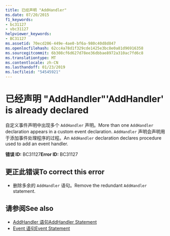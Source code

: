 ```yaml
---
title: 已经声明 "AddHandler"
ms.date: 07/20/2015
f1_keywords:
- bc31127
- vbc31127
helpviewer_keywords:
- BC31127
ms.assetid: 70ecd206-449e-4ae0-bf6a-980c40d8d847
ms.openlocfilehash: 62cc4a78d1f329cde1425e3bc8e0a81d96916358
ms.sourcegitcommit: 6b308cf6d627d78ee36dbbae8972a310ac7fd6c8
ms.translationtype: MT
ms.contentlocale: zh-CN
ms.lasthandoff: 01/23/2019
ms.locfileid: "54545921"
---
```

# <a name="addhandler-is-already-declared"></a><span data-ttu-id="65017-102">已经声明 "AddHandler"</span><span class="sxs-lookup"><span data-stu-id="65017-102">'AddHandler' is already declared</span></span>
<span data-ttu-id="65017-103">自定义事件声明中出现多个 `AddHandler` 声明。</span><span class="sxs-lookup"><span data-stu-id="65017-103">More than one `AddHandler` declaration appears in a custom event declaration.</span></span> <span data-ttu-id="65017-104">`AddHandler` 声明会声明用于添加事件处理程序的过程。</span><span class="sxs-lookup"><span data-stu-id="65017-104">An `AddHandler` declaration declares procedure used to add an event handler.</span></span>  
  
 <span data-ttu-id="65017-105">**错误 ID:** BC31127</span><span class="sxs-lookup"><span data-stu-id="65017-105">**Error ID:** BC31127</span></span>  
  
## <a name="to-correct-this-error"></a><span data-ttu-id="65017-106">更正此错误</span><span class="sxs-lookup"><span data-stu-id="65017-106">To correct this error</span></span>  
  
-   <span data-ttu-id="65017-107">删除多余的 `AddHandler` 语句。</span><span class="sxs-lookup"><span data-stu-id="65017-107">Remove the redundant `AddHandler` statement.</span></span>  
  
## <a name="see-also"></a><span data-ttu-id="65017-108">请参阅</span><span class="sxs-lookup"><span data-stu-id="65017-108">See also</span></span>
- [<span data-ttu-id="65017-109">AddHandler 语句</span><span class="sxs-lookup"><span data-stu-id="65017-109">AddHandler Statement</span></span>](../../visual-basic/language-reference/statements/addhandler-statement.md)
- [<span data-ttu-id="65017-110">Event 语句</span><span class="sxs-lookup"><span data-stu-id="65017-110">Event Statement</span></span>](../../visual-basic/language-reference/statements/event-statement.md)
